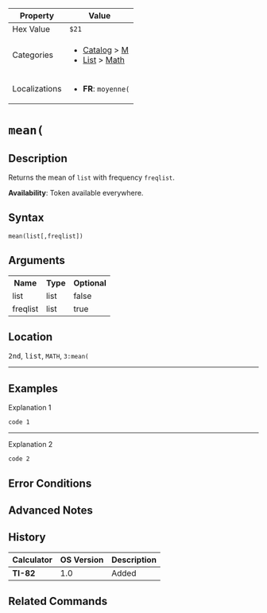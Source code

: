 | Property      | Value |
|---------------|-------|
| Hex Value     | `$21`|
| Categories    | <ul><li>[Catalog](../categories/Catalog.md) > [M](../categories/Catalog.md#M)</li><li>[List](../categories/List.md) > [Math](../categories/List.md#Math)</li></ul> |
| Localizations | <ul><li><b>FR</b>: `moyenne(`</li></ul> |

# `mean(`

## Description
Returns the mean of `list` with frequency `freqlist`.


<b>Availability</b>: Token available everywhere.

## Syntax
`mean(list[,freqlist])`

## Arguments
<table>
<tr><th>Name</th><th>Type</th><th>Optional</th></tr>

<tr><td>list</td><td>list</td><td>false</td></tr>

<tr><td>freqlist</td><td>list</td><td>true</td></tr>

</table>

## Location
<kbd>2nd</kbd>, <kbd>list</kbd>, `MATH`, `3:mean(`
<hr>

## Examples

Explanation 1
```ti-basic
code 1
```
---
Explanation 2
```ti-basic
code 2
```

## Error Conditions


## Advanced Notes


## History
| Calculator | OS Version | Description |
|------------|------------|-------------|
| <b>TI-82</b> | 1.0 | Added

## Related Commands

    